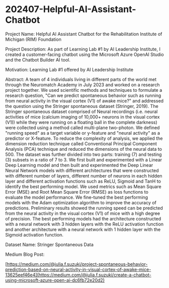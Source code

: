 # 202407-Helpful-AI-Assistant-Chatbot

Project Name: Helpful AI Assistant Chatbot for the Rehabilitation Institute of Michigan (RIM) Foundation

Project Description: As part of Learning Lab #1 by AI Leadership Institute, I created a customer-facing chatbot using the Microsoft Azure OpenAI Studio and the Chatbot Builder AI tool.  

Motivation: Learning Lab #1 offered by AI Leadership Institute

Abstract: A team of 4 individuals living in different parts of the world met through the Neuromatch Academy in July 2023 and worked on a research project together. We used scientific methods and techniques to formulate a research question, "Can we predict spontaneous behavior such as running from neural activity in the visual cortex (V1) of awake mice?" and addressed the question using the Stringer spontaneous dataset (Stringer, 2019). The Stringer spontaneous dataset comprised of Neural recordings (i.e. neural activities of mice (calcium imaging of 10,000+ neurons in the visual cortex (V1)) while they were running on a floating ball in the complete darkness) were collected using a method called multi-plane two-photon. We defined "running speed" as a target variable or y-feature and "neural activity" as a predictor or X-feature. To reduce the complexity of analysis, we applied the dimension reduction technique called Conventional Principal Component Analysis (PCA) technique and reduced the dimensions of the neural data to 500. The dataset was further divided into two parts: training (7) and testing (3) subsets in a ratio of 7 to 3. We first built and experimented with a Linear Deep Learning model and then built and experimented the Deep Linear Neural Network models with different architectures that were constructed with different number of layers, different number of neurons in each hidden layer and different activation functions such as ReLU, Sigmoid and TanH to identify the best performing model. We used metrics such as Mean Square Error (MSE) and Root Mean Square Error (RMSE) as loss functions to evaluate the model performance. We fine-tuned the best performing models with the Adam optimization algorithm to improve the accuracy of predictions. Preliminary results showed the running speed can be predicted from the neural activity in the visual cortex (V1) of mice with a high degree of precision. The best performing models had the architecture constructed with a neural network with 3 hidden layers with the ReLU activation function and another architecture with a neural network with 1 hidden layer with the Sigmoid activation function.

Dataset Name: Stringer Spontaneous Data

Medium Blog Post:

[https://medium.com/@julia.f.suzuki/project-spontaneous-behavior-prediction-based-on-neural-activity-in-visual-cortex-of-awake-mice-13625eef46e4](https://medium.com/@julia.f.suzuki/create-a-chatbot-using-microsoft-azure-open-ai-dc6fb72e20d2)

